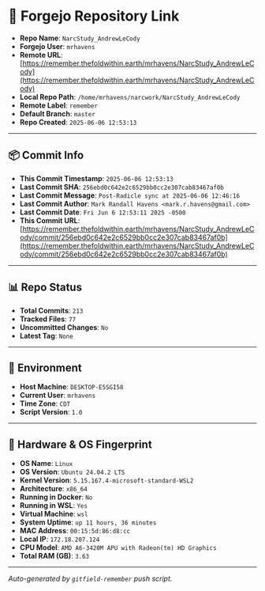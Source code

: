 # 🔗 Forgejo Repository Link

- **Repo Name**: `NarcStudy_AndrewLeCody`
- **Forgejo User**: `mrhavens`
- **Remote URL**: [https://remember.thefoldwithin.earth/mrhavens/NarcStudy_AndrewLeCody](https://remember.thefoldwithin.earth/mrhavens/NarcStudy_AndrewLeCody)
- **Local Repo Path**: `/home/mrhavens/narcwork/NarcStudy_AndrewLeCody`
- **Remote Label**: `remember`
- **Default Branch**: `master`
- **Repo Created**: `2025-06-06 12:53:13`

---

## 📦 Commit Info

- **This Commit Timestamp**: `2025-06-06 12:53:13`
- **Last Commit SHA**: `256ebd0c642e2c6529bb0cc2e307cab83467af0b`
- **Last Commit Message**: `Post-Radicle sync at 2025-06-06 12:46:16`
- **Last Commit Author**: `Mark Randall Havens <mark.r.havens@gmail.com>`
- **Last Commit Date**: `Fri Jun 6 12:53:11 2025 -0500`
- **This Commit URL**: [https://remember.thefoldwithin.earth/mrhavens/NarcStudy_AndrewLeCody/commit/256ebd0c642e2c6529bb0cc2e307cab83467af0b](https://remember.thefoldwithin.earth/mrhavens/NarcStudy_AndrewLeCody/commit/256ebd0c642e2c6529bb0cc2e307cab83467af0b)

---

## 📊 Repo Status

- **Total Commits**: `213`
- **Tracked Files**: `77`
- **Uncommitted Changes**: `No`
- **Latest Tag**: `None`

---

## 🧭 Environment

- **Host Machine**: `DESKTOP-E5SGI58`
- **Current User**: `mrhavens`
- **Time Zone**: `CDT`
- **Script Version**: `1.0`

---

## 🧬 Hardware & OS Fingerprint

- **OS Name**: `Linux`
- **OS Version**: `Ubuntu 24.04.2 LTS`
- **Kernel Version**: `5.15.167.4-microsoft-standard-WSL2`
- **Architecture**: `x86_64`
- **Running in Docker**: `No`
- **Running in WSL**: `Yes`
- **Virtual Machine**: `wsl`
- **System Uptime**: `up 11 hours, 36 minutes`
- **MAC Address**: `00:15:5d:86:d8:cc`
- **Local IP**: `172.18.207.124`
- **CPU Model**: `AMD A6-3420M APU with Radeon(tm) HD Graphics`
- **Total RAM (GB)**: `3.63`

---

_Auto-generated by `gitfield-remember` push script._
